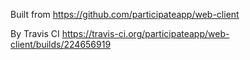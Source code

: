 Built from https://github.com/participateapp/web-client

By Travis CI https://travis-ci.org/participateapp/web-client/builds/224656919

